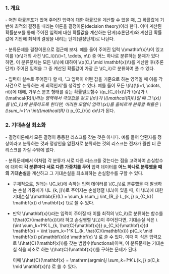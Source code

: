 ### 1. 개요

\- 어떤 확률분포가 있어 주어진 입력에 대한 확률값을 계산할 수 있을 때, 그 확률값에 기반해 최적의 결정을 내리는 이론을 결정이론(decision theory)이라 한다. 이미 계산된 확률분포를 통해 주어진 입력에 대한 확률값을 계산하는 단게(추론단계)와 계산된 확률값에 기반해 최적의 결정을 내리는 단계(결정단계)로 나뉜다.

\- 분류문제를 결정이론으로 접근해 보자. 예를 들어 주어진 입력 \\(\mathbf{x}\\)이 있고 이를 \\(n\\)개의 사건 \\(C_i\\)(\\(i=1, \cdots, n\\)) 중 어느 하나로 분류하는 문제가 있다 하면, 이 분류문제는 모든 \\(i\\)에 대하여 \\(p(C_i \mid \mathbf{x})\\)를 계산한 후(추론단계) 주어진 입력을 그 중 계산된 확률값이 가장 큰 \\(C_i\\)로 분류하여 풀 수 있다.

\- 입력이 실수로 주어진다 할 때, '그 입력이 어떤 값을 기준으로 하는 영역일 때 이를 각 사건으로 분류하는 게 최적인지'를 생각할 수 있다. 예를 들어 모든 \\(i\\)(\\(i=1, \cdots, n\\))에 대해, 가우스 분포 형태를 갖는 확률밀도함수 \\(p_{C_i}(x)\\)가 \\(x\\)가 \\(\mathcal{R}_i\\)라는 영역에서 극댓값을 갖고 \\(x\\)가 \\(\mathcal{R}_i\\)일 때 그 \\(x\\)를 \\(C_i\\)에 분류하도록 한다면, 이러한 모델이 입력 \\(x\\)를 올바르게 분류할 확률은 \\(\sum_i=1^n \int_{\mathcal{R}_ i} p_{C_i}(x) dx\\)가 된다.


### 2. 기대손실 최소화

\- 결정이론에서 모든 결정이 동등한 리스크를 갖는 것은 아니다. 예를 들어 암환자를 정상이라고 분류하는 것과 정상인을 암환자로 분류하는 것의 리스크는 전자가 훨씬 더 큰 리스크를 가질 수밖에 없다. 

\- 분류문제에서 이처럼 각 분류가 서로 다른 리스크를 갖는다는 점을 고려하여 손실함수에 대하여 **각 분류마다 서로 다른 가중치를 두어** 입력 데이터를 **어느 하나로 분류했을 때의 기대손실**을 계산하고 그 기대손실을 최소화하는 손실함수를 구할 수 있다.

- 구체적으로, 원래는 \\(C_k\\)에 속하는 입력 데이터를 \\(C_j\\)로 분류했을 때 발생하는 손실 가중치가 \\(L_{k, j}\\)로 주어지는 손실행렬 \\(L\\)이 있을 때, 이 \\(L\\)에 대한 기대손실 \\(\mathbb{E}(L) = \sum_k \sum_j \int_{R_j} L_{k, j} p_{C_k}( \mathbf{x}) d \mathbf{x} \\)로 쓸 수 있다. 

- 만약 \\(\mathbf{x}\\)라는 입력이 주어질 때 이를 최적의 \\(C_i\\)로 분류하는 함수를 \\(\hat{C}(\mathbf{x})\\)라 하고 손실행렬 \\(L\\)이 주어진다면, 기대손실 식은 \\(\int \sum_k=1^K L_{k, \hat{C}(\mathbf{x})} p_{C_k}(\mathbf{x})d \mathbf{x} = \int \sum_k=1^K L_{k, \hat{C}(\mathbf{x})} p(C_k \mid \mathbf{x}) p(\mathbf{x})d \mathbf{x} \\) 로 쓸 수 있다. 이때 이 식은 입력으로 \\(\hat{C}(\mathbf{x}\\)를 갖는 범함수(functional)이며, 이 분류문제는 기대손실 식을 최소로 하는 \\(\hat{C}(\mathbf{x}\\)를 구하는 문제가 된다.

  이때 \\(\hat{C}(\mathbf{x} = \mathrm{argmin}_j \sum_k=1^K L_{k, j} p(C_k \mid \mathbf{x})\\) 로 쓸 수 있다.